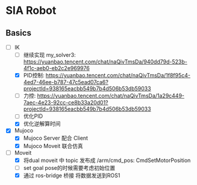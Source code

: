 # SIA Robot

## Basics

- [ ] IK
  - [ ] 继续实现 my_solver3: <https://yuanbao.tencent.com/chat/naQivTmsDa/940dd79d-523b-4f1c-aeb0-eb2c2e969976>
  - [x] PID控制: <https://yuanbao.tencent.com/chat/naQivTmsDa/1f8f95c4-4ed7-46ee-b787-47c5ead07ca6?projectId=938165eacbb549b7b4d506b53db59033>
  - [ ] 力控: <https://yuanbao.tencent.com/chat/naQivTmsDa/1a29c449-7aec-4e23-92cc-ce8b33a20d01?projectId=938165eacbb549b7b4d506b53db59033>
  - [ ] 优化PID
  - [x] 优化逆解算时间

- [x] Mujoco
  - [x] Mujoco Server 配合 Client
  - [x] Mujoco Moveit 联合仿真

- [ ] Moveit
  - [x] 将dual moveit 中 topic 发布成 /arm/cmd_pos: CmdSetMotorPosition
  - [ ] set goal pose的时候需要考虑初始位置
  - [x] 通过 ros-bridge 桥接 将数据发送到ROS1
